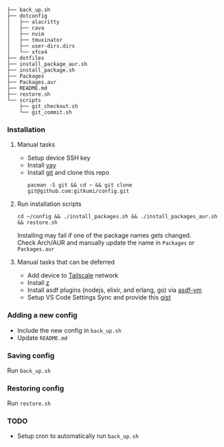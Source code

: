 ```
├── back_up.sh
├── dotconfig
│   ├── alacritty
│   ├── cava
│   ├── nvim
│   ├── tmuxinator
│   ├── user-dirs.dirs
│   └── xfce4
├── dotfiles
├── install_package_aur.sh
├── install_package.sh
├── Packages
├── Packages.aur
├── README.md
├── restore.sh
└── scripts
    ├── git_checkout.sh
    └── git_commit.sh
```

### Installation

1. Manual tasks
    - Setup device SSH key
    - Install [yay](https://github.com/Jguer/yay)
    - Install [git](https://wiki.archlinux.org/title/git) and clone this repo
      ```
      pacman -S git && cd ~ && git clone git@github.com:gitkumi/config.git
      ```
      
2. Run installation scripts  
      ```
      cd ~/config && ./install_packages.sh && ./install_packages_aur.sh && restore.sh 
      ```

    Installing may fail if one of the package names gets changed.  
    Check Arch/AUR and manually update the name in `Packages` or `Packages.aur`

3. Manual tasks that can be deferred
    - Add device to [Tailscale](https://tailscale.com/) network
    - Install [z](https://github.com/rupa/z)
    - Install asdf plugins (nodejs, elixir, and erlang, go) via [asdf-vm](https://asdf-vm.com/#/)
    - Setup VS Code Settings Sync and provide this [gist](https://gist.github.com/gitkumi/c25479bdc423fe539611e3c0e281fd8d) 

### Adding a new config

- Include the new config in `back_up.sh`
- Update `README.md`

### Saving config

Run `back_up.sh`

### Restoring config

Run `restore.sh`

### TODO

- Setup cron to automatically run `back_up.sh`
